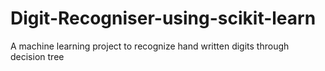# Digit-Recogniser-using-scikit-learn
A machine learning project to recognize hand written digits through decision tree
